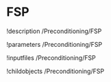 <!-- MOOSE Documentation Stub: Remove this when content is added. -->

# FSP
!description /Preconditioning/FSP

!parameters /Preconditioning/FSP

!inputfiles /Preconditioning/FSP

!childobjects /Preconditioning/FSP
